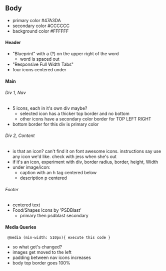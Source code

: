 ## Body
- primary color #47A3DA
- secondary color #CCCCCC
- background color #FFFFFF

#### Header
- "Blueprint" with a (?) on the upper right of the word
  - word is spaced out
- "Responsive Full Width Tabs"  
- four icons centered under

#### Main

###### Div 1, Nav
- 5 icons, each in it's own div maybe?
  - selected icon has a thicker top border and no bottom
  - other icons have a secondary color border for TOP LEFT RIGHT
- bottom border for this div is primary color

###### Div 2, Content
- is that an icon? can't find it on font awesome icons. instructions say use any icon we'd like. check with jess when she's out
- if it's an icon, experiment with div, border radius, border, height, Width
- under image/icon:
  - caption with an h tag centered below
  - description p centered

###### Footer
- centered text
- Food/Shapes Icons by 'PSDBlast'
  - primary then psdblast secondary

#### Media Queries

`
@media (min-width: 510px){
  execute this code
}`

- so what get's changed?
- images get moved to the left
- padding between nav icons increases
- body top border goes 100%
